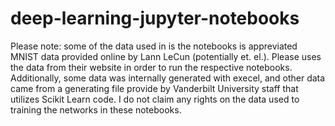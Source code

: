 # deep-learning-jupyter-notebooks

Please note: some of the data used in is the notebooks is appreviated MNIST data provided online by Lann LeCun (potentially et. el.). Please uses the data from their website in order to run the respective notebooks. Additionally, some data was internally generated with execel, and other data came from a generating file provide by Vanderbilt University staff that utilizes Scikit Learn code. I do not claim any rights on the data used to training the networks in these notebooks.